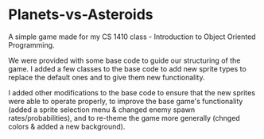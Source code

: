 # Planets-vs-Asteroids
A simple game made for my CS 1410 class - Introduction to Object Oriented Programming.

We were provided with some base code to guide our structuring of the game.
I added a few classes to the base code to add new sprite types to replace the
default ones and to give them new functionality.

I added other modifications to the base code to ensure that the new sprites
were able to operate properly, to improve the base game's functionality
(added a sprite selection menu & changed enemy spawn rates/probabilities),
and to re-theme the game more generally (chnged colors & added a new background).
